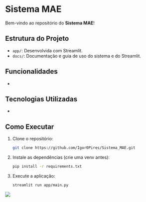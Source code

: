 # Sistema MAE

Bem-vindo ao repositório do **Sistema MAE**!
## Estrutura do Projeto

- `app/`: Desenvolvida com Streamlit.
- `docs/`: Documentação e guia de uso do sistema e do Streamlit.

## Funcionalidades

- 

## Tecnologias Utilizadas

- 

## Como Executar

1. Clone o repositório:
    ```bash
    git clone https://github.com/Igor0Pires/Sistema_MAE.git
    ```
2. Instale as dependências (crie uma venv antes):
    ```bash
    pip install -r requirements.txt
    ```
3. Execute a aplicação:
    ```bash
    streamlit run app/main.py
    ```


![](https://media0.giphy.com/media/v1.Y2lkPTc5MGI3NjExMWJqNG1tdXljeWhsMDhjM2NjcW1nZzZxdW5xandrejdvdjZjNGQ2eSZlcD12MV9pbnRlcm5hbF9naWZfYnlfaWQmY3Q9Zw/3ornjR6lXGBkS2H5Ti/giphy.gif)